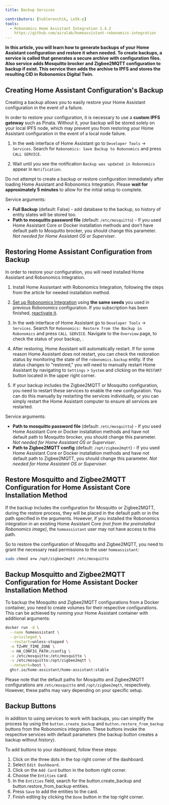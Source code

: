 ```yaml
---
title: Backup Services

contributors: [tubleronchik, LoSk-p]
tools:
  - Robonomics Home Assistant Integration 1.4.2
    https://github.com/airalab/homeassistant-robonomics-integration
---
```


**In this article, you will learn how to generate backups of your Home Assistant configuration and restore it when needed. To create backups, a service is called that generates a secure archive with configuration files. Also service adds Mosquitto brocker and Zigbee2MQTT configuration  to backup if exist. This service then adds the archive to IPFS and stores the resulting CID in Robonomics Digital Twin.**
## Creating Home Assistant Configuration's Backup

Creating a backup allows you to easily restore your Home Assistant configuration in the event of a failure.

<robo-wiki-video autoplay loop controls :videos="[{src: 'https://cloudflare-ipfs.com/ipfs/QmZN5LfWR4XwAiZ3jEcw7xbCnT81NsF5XE3XFaNhMm5ba1', type:'mp4'}]" />

<robo-wiki-note type="warning" title="WARNING">

In order to restore your configuration, it is necessary to use a **custom IPFS gateway** such as Pinata. Without it, your backup will be stored solely on your local IPFS node, which may prevent you from restoring your Home Assistant configuration in the event of a local node failure.

</robo-wiki-note>

1. In the web interface of Home Assistant go to `Developer Tools` -> `Services`. Search for `Robonomics: Save Backup to Robonomics` and press `CALL SERVICE`.

2. Wait until you see the notification `Backup was updated in Robonomics` appear in `Notification`.

<robo-wiki-note type="warning" title="WARNING">

Do not attempt to create a backup or restore configuration immediately after loading Home Assistant and Robonomics Integration. Please **wait for approximately 5 minutes** to allow for the initial setup to complete.

</robo-wiki-note>

Service arguments:
- **Full Backup**  (default: False) - add database to the backup, so history of entity states will be stored too.
- **Path to mosquitto password file** (default: `/etc/mosquitto`) - If you used Home Assistant Core or Docker installation methods and don't have default path to Mosquitto brocker, you should change this parameter. *Not needed for Home Assistant OS or Superviser*.

## Restoring Home Assistant Configuration from Backup

In order to restore your configuration, you will need installed Home Assistant and Robonomics Integration. 

<robo-wiki-video autoplay loop controls :videos="[{src: 'https://cloudflare-ipfs.com/ipfs/QmNcJpHWWuZzwNCQryTw5kcki49oNTjEb8xvnfffSYfRVa', type:'mp4'}]" />

1. Install Home Assisntant with Robonomics Integration, following the steps from the article for needed installation method.

2.  [Set up Robonomics Integration](https://wiki.robonomics.network/docs/robonomics-hass-integration) using **the same seeds** you used in previous Robonomics configuration. If you subscription has been finished, [reactivate it](https://wiki.robonomics.network/docs/sub-activate).

3. In the web interface of Home Assistant go to `Developer Tools` -> `Services`. Search for `Robonomics: Restore from the Backup in Robonomics` and press `CALL SERVICE`. Navigate to the `Overview` page, to check the status of your backup, .

4. After restoring, Home Assistant will automatically restart. If for some reason Home Assistant does not restart, you can check the restoration status by monitoring the state of the `robonomics.backup` entity. If the status changes to "restored," you will need to manually restart Home Assistant by navigating to `Settings` > `System` and clicking on the `RESTART` button located in the upper right corner.

5. If your backup includes the Zigbee2MQTT or Mosquitto configuration, you need to restart these services to enable the new configuration. You can do this manually by restarting the services individually, or you can simply restart the Home Assistant computer to ensure all services are restarted.

Service arguments:
- **Path to mosquitto password file** (default: `/etc/mosquitto`) - If you used Home Assistant Core or Docker installation methods and have not default path to Mosquitto brocker, you should change this parameter. *Not needed for Home Assistant OS or Superviser*.
- **Path to Zigbee2MQTT config**  (default: `/opt/zigbee2mqtt`) - If you used Home Assistant Core or Docker installation methods and have not default path to Zigbee2MQTT, you should change this parameter. *Not needed for Home Assistant OS or Superviser*.

## Restore Mosquitto and Zigbee2MQTT Configuration for Home Assistant Core Installation Method

If the backup includes the configuration for Mosquitto or Zigbee2MQTT, during the restore process, they will be placed in the default path or in the path specified in the arguments. However, if you installed the Robonomics integration in an existing Home Assistant Core *(not from the preinstalled Robonomics image)*, the `homeassistant` user may not have access to this path.

So to restore the configuration of Mosquitto and Zigbee2MQTT, you need to grant the necessary read permissions to the user `homeassistant`:
```bash
sudo chmod a+w /opt/zigbee2mqtt /etc/mosquitto
```

## Backup Mosquitto and Zigbee2MQTT Configuration for Home Assistant Docker Installation Method

To backup the Mosquitto and Zigbee2MQTT configurations from a Docker container, you need to create volumes for their respective configurations. This can be achieved by running your Home Assistant container with additional arguments:

```bash
docker run -d \
  --name homeassistant \
  --privileged \
  --restart=unless-stopped \
  -e TZ=MY_TIME_ZONE \
  -v HA_CONFIG_PATH:/config \
  -v /etc/mosquitto:/etc/mosquitto \
  -v /etc/mosquitto:/opt/zigbee2mqtt \
  --network=host \
  ghcr.io/home-assistant/home-assistant:stable
```
<robo-wiki-note type="note" title="Note">

Please note that the default paths for Mosquitto and Zigbee2MQTT configurations are `/etc/mosquitto` and `/opt/zigbee2mqtt`, respectively. However, these paths may vary depending on your specific setup.

</robo-wiki-note>

## Backup Buttons

In addition to using services to work with backups, you can simplify the process by using the `button.create_backup` and `button.restore_from_backup` buttons from the Robonomics integration. These buttons invoke the respective services with default parameters (the backup button creates a backup without history).

<robo-wiki-video autoplay loop controls :videos="[{src: 'https://cloudflare-ipfs.com/ipfs/Qmc1fexYaJMsK6ch6JhjL6aqnAwqYNAzo5nEwYgDpnp4gj', type:'mp4'}]" />

To add buttons to your dashboard, follow these steps:

1. Click on the three dots in the top right corner of the dashboard.
2. Select `Edit Dashboard`.
3. Click on the `Add Card` button in the bottom right corner.
4. Choose the `Entities` card.
5. In the `Entities` field, search for the button.create_backup and button.restore_from_backup entities.
6. Press `Save` to add the entities to the card.
7. Finish editing by clicking the `Done` button in the top right corner.